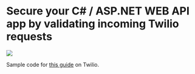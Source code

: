 # Secure your C# / ASP.NET WEB API app by validating incoming Twilio requests

![](https://github.com/TwilioDevEd/csharp-web-api-validation/workflows/NetFx/badge.svg)

Sample code for [this guide](https://www.twilio.com/docs/guides/how-to-secure-your-csharp-aspnet-web-api-app-by-validating-incoming-twilio-requests) on Twilio.


